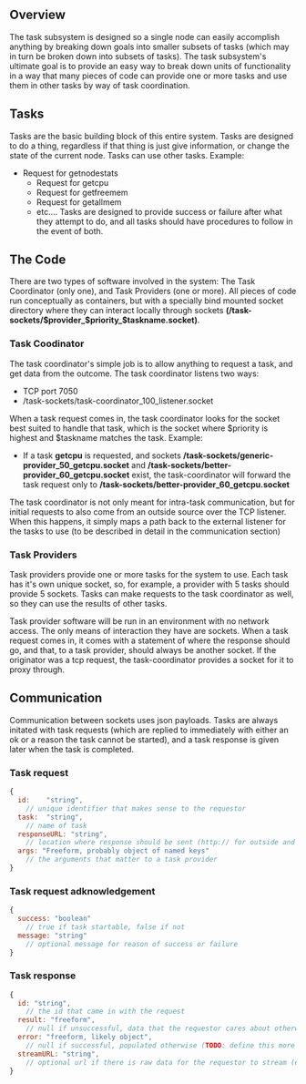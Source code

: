 ## Overview
The task subsystem is designed so a single node can easily accomplish anything by breaking down goals into smaller subsets of tasks (which may in turn be broken down into subsets of tasks).
The task subsystem's ultimate goal is to provide an easy way to break down units of functionality in a way that many pieces of code can provide one or more tasks and use them in other tasks by way of task coordination.

## Tasks
Tasks are the basic building block of this entire system. Tasks are designed to do a thing, regardless if that thing is just give information, or change the state of the current node. Tasks can use other tasks. Example:
* Request for getnodestats
  * Request for getcpu
  * Request for getfreemem
  * Request for getallmem
  * etc....
Tasks are designed to provide success or failure after what they attempt to do, and all tasks should have procedures to follow in the event of both.

## The Code
There are two types of software involved in the system: The Task Coordinator (only one), and Task Providers (one or more). All pieces of code run conceptually as containers, but with a specially bind mounted socket directory where they can interact locally through sockets **(/task-sockets/$provider_$priority_$taskname.socket)**.

### Task Coodinator
The task coordinator's simple job is to allow anything to request a task, and get data from the outcome. The task coordinator listens two ways:
* TCP port 7050
* /task-sockets/task-coordinator_100_listener.socket

When a task request comes in, the task coordinator looks for the socket best suited to handle that task, which is the socket where $priority is highest and $taskname matches the task. Example: 
* If a task **getcpu** is requested, and sockets **/task-sockets/generic-provider_50_getcpu.socket** and **/task-sockets/better-provider_60_getcpu.socket** exist, the task-coordinator will forward the task request only to **/task-sockets/better-provider_60_getcpu.socket**

The task coordinator is not only meant for intra-task communication, but for initial requests to also come from an outside source over the TCP listener. When this happens, it simply maps a path back to the external listener for the tasks to use (to be described in detail in the communication section)

### Task Providers
Task providers provide one or more tasks for the system to use. Each task has it's own unique socket, so, for example, a provider with 5 tasks should provide 5 sockets. Tasks can make requests to the task coordinator as well, so they can use the results of other tasks.

Task provider software will be run in an environment with no network access. The only means of interaction they have are sockets. When a task request comes in, it comes with a statement of where the response should go, and that, to a task provider, should always be another socket. If the originator was a tcp request, the task-coordinator provides a socket for it to proxy through.

## Communication
Communication between sockets uses json payloads. Tasks are always initated with task requests (which are replied to immediately with either an ok or a reason the task cannot be started), and a task response is given later when the task is completed.

### Task request
```javascript
{
  id:    "string",
    // unique identifier that makes sense to the requestor
  task:  "string",
    // name of task
  responseURL: "string",
    // location where response should be sent (http:// for outside and unix:// for inside)
  args: "Freeform, probably object of named keys"
    // the arguments that matter to a task provider
}
```
### Task request adknowledgement
```javascript
{
  success: "boolean"
    // true if task startable, false if not
  message: "string"
    // optional message for reason of success or failure
}
```
### Task response
```javascript
{
  id: "string",
    // the id that came in with the request
  result: "freeform",
    // null if unsuccessful, data that the requestor cares about otherwise
  error: "freeform, likely object",
    // null if successful, populated otherwise (TODO: define this more strictly)
  streamURL: "string",
    // optional url if there is raw data for the requestor to stream (ex: zfs snapshot)
}
```
